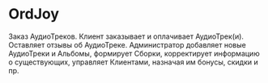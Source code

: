 # OrdJoy
Заказ АудиоТреков. Клиент заказывает и оплачивает АудиоТрек(и). Оставляет отзывы об АудиоТреке. Администратор добавляет новые АудиоТреки и Альбомы, формирует Сборки, корректирует информацию о существующих, управляет Клиентами, назначая им бонусы, скидки и пр.